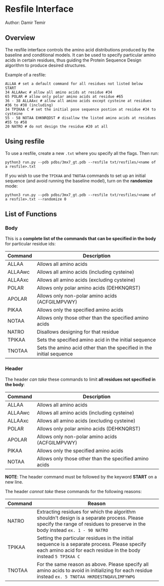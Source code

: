 # Resfile Interface

Author: Damir Temir

## Overview

The resfile interface controls the amino acid distributions produced by the baseline and conditional models.
It can be used to specify particular amino acids in certain residues, 
thus guiding the Protein Sequence Design algorithm to produce desired structures.

Example of a resfile:

    ALLAA # set a default command for all residues not listed below
    START
    34 ALLAAwc # allow all amino acids at residue #34
    65 POLAR # allow only polar amino acids at residue #65
    36 - 38 ALLAAxc # allow all amino acids except cysteine at residues #36 to #38 (including)
    34 TPIKAA C # set the initial pose sequence postion at residue #34 to cysteine
    55 - 58 NOTAA EHKNRQDST # disallow the listed amino acids at residues #55 to #58
    20 NATRO # do not design the residue #20 at all

## Using resfile

To use a resfile, create a new `.txt` where you specify all the flags. Then run:

    python3 run.py --pdb pdbs/3mx7_gt.pdb --resfile txt/resfiles/<name of a resfile>.txt

If you wish to use the `TPIKAA` and `TNOTAA` commands to set up an initial sequence (and avoid running the baseline model),
turn on the **randomize** mode:

    python3 run.py --pdb pdbs/3mx7_gt.pdb --resfile txt/resfiles/<name of a resfile>.txt --randomize 0

## List of Functions

### Body

This is a **complete list of the commands that can be specified in the body** for particular residue ids:

| Command | Description |
| ------ | ----- |
|ALLAA|Allows all amino acids|
|ALLAAwc|Allows all amino acids (including cysteine)|
|ALLAAxc|Allows all amino acids (excluding cysteine)|
|POLAR|Allows only polar amino acids (DEHKNQRST)|
|APOLAR|Allows only non-polar amino acids (ACFGILMPVWY)|
|PIKAA|Allows only the specified amino acids|
|NOTAA|Allows only those other than the specified amino acids|
|NATRO|Disallows designing for that residue|
|TPIKAA|Sets the specified amino acid in the initial sequence|
|TNOTAA|Sets the amino acid other than the specified in the initial sequence|

### Header

The header _can take_ these commands to limit **all residues not specified in the body**:

| Command | Description |
| ------ | ----- |
|ALLAA|Allows all amino acids|
|ALLAAwc|Allows all amino acids (including cysteine)|
|ALLAAxc|Allows all amino acids (excluding cysteine)|
|POLAR|Allows only polar amino acids (DEHKNQRST)|
|APOLAR|Allows only non-polar amino acids (ACFGILMPVWY)|
|PIKAA|Allows only the specified amino acids|
|NOTAA|Allows only those other than the specified amino acids

**NOTE**: The header command must be followed by the keyword **START** on a new line.

The header _cannot take_ these commands for the following reasons:

| Command | Reason |
| ---- | ----- |
|NATRO|Extracting residues for which the algorithm shouldn't design is a separate process. Please specify the range of residues to preserve in the body instead `ex. 1 - 90 NATRO`|
|TPIKAA|Setting the particular residues in the initial sequence is a separate process. Please specify each amino acid for each residue in the body instead `5 TPIKAA C`|
|TNOTAA|For the same reason as above. Please specify all amino acids to avoid in initializing for each residue instead `ex. 5 TNOTAA HKRDESTNQAVLIMFYWPG`|

